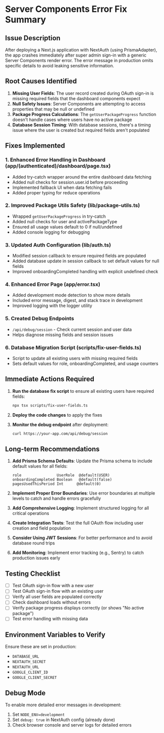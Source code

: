 # Server Components Error Fix Summary

## Issue Description

After deploying a Next.js application with NextAuth (using PrismaAdapter), the app crashes immediately after super admin sign-in with a generic Server Components render error. The error message in production omits specific details to avoid leaking sensitive information.

## Root Causes Identified

1. **Missing User Fields**: The user record created during OAuth sign-in is missing required fields that the dashboard components expect
2. **Null Safety Issues**: Server Components are attempting to access properties that may be null or undefined
3. **Package Progress Calculations**: The `getUserPackageProgress` function doesn't handle cases where users have no active package
4. **Database Session Timing**: With database sessions, there's a timing issue where the user is created but required fields aren't populated

## Fixes Implemented

### 1. Enhanced Error Handling in Dashboard (app/(authenticated)/dashboard/page.tsx)

- Added try-catch wrapper around the entire dashboard data fetching
- Added null checks for session.user.id before proceeding
- Implemented fallback UI when data fetching fails
- Added proper typing for reduce operations

### 2. Improved Package Utils Safety (lib/package-utils.ts)

- Wrapped `getUserPackageProgress` in try-catch
- Added null checks for user and activePackageType
- Ensured all usage values default to 0 if null/undefined
- Added console logging for debugging

### 3. Updated Auth Configuration (lib/auth.ts)

- Modified session callback to ensure required fields are populated
- Added database update in session callback to set default values for null fields
- Improved onboardingCompleted handling with explicit undefined check

### 4. Enhanced Error Page (app/error.tsx)

- Added development mode detection to show more details
- Included error message, digest, and stack trace in development
- Improved logging with the logger utility

### 5. Created Debug Endpoints

- `/api/debug/session` - Check current session and user data
- Helps diagnose missing fields and session issues

### 6. Database Migration Script (scripts/fix-user-fields.ts)

- Script to update all existing users with missing required fields
- Sets default values for role, onboardingCompleted, and usage counters

## Immediate Actions Required

1. **Run the database fix script** to ensure all existing users have required fields:
   ```bash
   npx tsx scripts/fix-user-fields.ts
   ```

2. **Deploy the code changes** to apply the fixes

3. **Monitor the debug endpoint** after deployment:
   ```bash
   curl https://your-app.com/api/debug/session
   ```

## Long-term Recommendations

1. **Add Prisma Schema Defaults**: Update the Prisma schema to include default values for all fields:
   ```prisma
   role                UserRole  @default(USER)
   onboardingCompleted Boolean   @default(false)
   pagesUsedThisPeriod Int      @default(0)
   ```

2. **Implement Proper Error Boundaries**: Use error boundaries at multiple levels to catch and handle errors gracefully

3. **Add Comprehensive Logging**: Implement structured logging for all critical operations

4. **Create Integration Tests**: Test the full OAuth flow including user creation and field population

5. **Consider Using JWT Sessions**: For better performance and to avoid database round trips

6. **Add Monitoring**: Implement error tracking (e.g., Sentry) to catch production issues early

## Testing Checklist

- [ ] Test OAuth sign-in flow with a new user
- [ ] Test OAuth sign-in flow with an existing user
- [ ] Verify all user fields are populated correctly
- [ ] Check dashboard loads without errors
- [ ] Verify package progress displays correctly (or shows "No active package")
- [ ] Test error handling with missing data

## Environment Variables to Verify

Ensure these are set in production:
- `DATABASE_URL`
- `NEXTAUTH_SECRET`
- `NEXTAUTH_URL`
- `GOOGLE_CLIENT_ID`
- `GOOGLE_CLIENT_SECRET`

## Debug Mode

To enable more detailed error messages in development:
1. Set `NODE_ENV=development`
2. Set `debug: true` in NextAuth config (already done)
3. Check browser console and server logs for detailed errors
